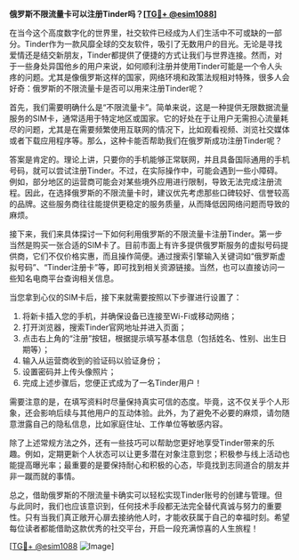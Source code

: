 **俄罗斯不限流量卡可以注册Tinder吗？[[TG💪+ @esim1088](https://t.me/s/esim1088)]**

在当今这个高度数字化的世界里，社交软件已经成为人们生活中不可或缺的一部分。Tinder作为一款风靡全球的交友软件，吸引了无数用户的目光。无论是寻找爱情还是结交新朋友，Tinder都提供了便捷的方式让我们与世界连接。然而，对于一些身处异国他乡的用户来说，如何顺利注册并使用Tinder可能是一个令人头疼的问题。尤其是像俄罗斯这样的国家，网络环境和政策法规相对特殊，很多人会好奇：俄罗斯的不限流量卡是否可以用来注册Tinder呢？

首先，我们需要明确什么是“不限流量卡”。简单来说，这是一种提供无限数据流量服务的SIM卡，通常适用于特定地区或国家。它的好处在于让用户无需担心流量耗尽的问题，尤其是在需要频繁使用互联网的情况下，比如观看视频、浏览社交媒体或者下载应用程序等。那么，这种卡能否帮助我们在俄罗斯成功注册Tinder呢？

答案是肯定的。理论上讲，只要你的手机能够正常联网，并且具备国际通用的手机号码，就可以尝试注册Tinder。不过，在实际操作中，可能会遇到一些小障碍。例如，部分地区的运营商可能会对某些境外应用进行限制，导致无法完成注册流程。因此，在选择俄罗斯的不限流量卡时，建议优先考虑那些口碑较好、信誉较高的品牌。这些服务商往往能提供更稳定的服务质量，从而降低因网络问题而导致的麻烦。

接下来，我们来具体探讨一下如何利用俄罗斯的不限流量卡注册Tinder。第一步当然是购买一张合适的SIM卡了。目前市面上有许多提供俄罗斯服务的虚拟号码提供商，它们不仅价格实惠，而且操作简便。通过搜索引擎输入关键词如“俄罗斯虚拟号码”、“Tinder注册卡”等，即可找到相关资源链接。当然，也可以直接访问一些知名电商平台查询相关信息。

当您拿到心仪的SIM卡后，接下来就需要按照以下步骤进行设置了：
1. 将新卡插入您的手机，并确保设备已连接至Wi-Fi或移动网络；
2. 打开浏览器，搜索Tinder官网地址并进入页面；
3. 点击右上角的“注册”按钮，根据提示填写基本信息（包括姓名、性别、出生日期等）；
4. 输入从运营商收到的验证码以验证身份；
5. 设置密码并上传头像照片；
6. 完成上述步骤后，您便正式成为了一名Tinder用户！

需要注意的是，在填写资料时尽量保持真实可信的态度。毕竟，这不仅关乎个人形象，还会影响后续与其他用户的互动体验。此外，为了避免不必要的麻烦，请勿随意泄露自己的隐私信息，比如家庭住址、工作单位等敏感内容。

除了上述常规方法之外，还有一些技巧可以帮助您更好地享受Tinder带来的乐趣。例如，定期更新个人状态可以让更多潜在对象注意到您；积极参与线上活动也能提高曝光率；最重要的是要保持耐心和积极的心态，毕竟找到志同道合的朋友并非一蹴而就的事情。

总之，借助俄罗斯的不限流量卡确实可以轻松实现Tinder账号的创建与管理。但与此同时，我们也应该意识到，任何技术手段都无法完全替代真诚与努力的重要性。只有当我们真正敞开心扉去接纳他人时，才能收获属于自己的幸福时刻。希望每位读者都能借助这款优秀的社交平台，开启一段充满惊喜的人生旅程！

[[TG💪+ @esim1088](https://t.me/s/esim1088) ![Image](https://i.postimg.cc/4NQfJmqS/Snipaste-2025-05-13-00-14-12.png)]
